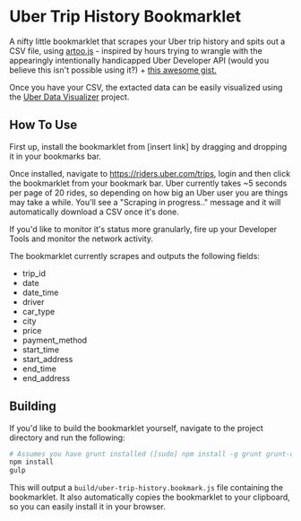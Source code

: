 # Uber Trip History Bookmarklet

A nifty little bookmarklet that scrapes your Uber trip history and spits out a CSV file, using [artoo.js](http://medialab.github.io/artoo/) - inspired by hours trying to wrangle with the appearingly intentionally handicapped Uber Developer API (would you believe this isn't possible using it?) + [this awesome gist.](https://gist.github.com/Yomguithereal/5d792d88ad6f1fe7c15d)

Once you have your CSV, the extacted data can be easily visualized using the [Uber Data Visualizer](#) project.

## How To Use

First up, install the bookmarklet from [insert link] by dragging and dropping it in your bookmarks bar.

Once installed, navigate to https://riders.uber.com/trips, login and then click the bookmarklet from your bookmark bar. Uber currently takes ~5 seconds per page of 20 rides, so depending on how big an Uber user you are things may take a while. You'll see a "Scraping in progress.." message and it will automatically download a CSV once it's done. 

If you'd like to monitor it's status more granularly, fire up your Developer Tools and monitor the network activity. 

The bookmarklet currently scrapes and outputs the following fields:

- trip_id
- date
- date_time
- driver
- car_type
- city
- price
- payment_method
- start_time
- start_address
- end_time
- end_address

## Building
If you'd like to build the bookmarklet yourself, navigate to the project directory and run the following:

```bash
# Assumes you have grunt installed ([sudo] npm install -g grunt grunt-cli)
npm install
gulp
```

This will output a `build/uber-trip-history.bookmark.js` file containing the bookmarklet. It also automatically copies the bookmarklet to your clipboard, so you can easily install it in your browser.